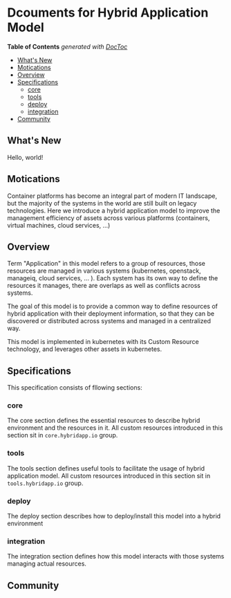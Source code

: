 # Dcouments for Hybrid Application Model

<!-- START doctoc generated TOC please keep comment here to allow auto update -->
<!-- DON'T EDIT THIS SECTION, INSTEAD RE-RUN doctoc TO UPDATE -->
**Table of Contents**  *generated with [DocToc](https://github.com/thlorenz/doctoc)*

- [What's New](#whats-new)
- [Motications](#motications)
- [Overview](#overview)
- [Specifications](#specifications)
  - [core](#core)
  - [tools](#tools)
  - [deploy](#deploy)
  - [integration](#integration)
- [Community](#community)

<!-- END doctoc generated TOC please keep comment here to allow auto update -->


## What's New

Hello, world!

## Motications

Container platforms has become an integral part of modern IT landscape, but the majority of the systems in the world are still built on legacy technologies. Here we introduce a hybrid application model to improve the management efficiency of assets across various platforms (containers, virtual machines, cloud services, ...)

## Overview

Term "Application" in this model refers to a group of resources, those resources are managed in various systems (kubernetes, openstack, manageiq, cloud services, ... ). Each system has its own way to define the resources it manages, there are overlaps as well as conflicts across systems.

The goal of this model is to provide a common way to define resources of hybrid application with their deployment information, so that they can be discovered or distributed across systems and managed in a centralized way. 

This model is implemented in kubernetes with its Custom Resource technology, and leverages other assets in kubernetes.

## Specifications

This specification consists of fllowing sections:

### core

The core section defines the essential resources to describe hybrid environment and the resources in it. All custom resources introduced in this section sit in `core.hybridapp.io` group. 

### tools

The tools section defines useful tools to facilitate the usage of hybrid application model. All custom resources introduced in this section sit in `tools.hybridapp.io` group.

### deploy

The deploy section describes how to deploy/install this model into a hybrid environment

### integration

The integration section defines how this model interacts with those systems managing actual resources. 

## Community
